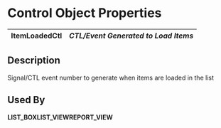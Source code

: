 # Control Object Properties

**ItemLoadedCtl** |  **_CTL/Event Generated to Load Items_**  
---|---  
  
## Description

Signal/CTL event number to generate when items are loaded in the list

## Used By 

**LIST_BOX****LIST_VIEW****REPORT_VIEW**
